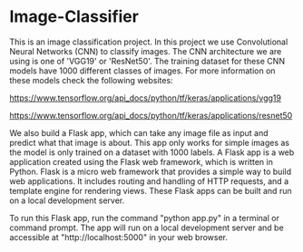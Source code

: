 # Image-Classifier

This is an image classification project. In this project we use Convolutional Neural Networks (CNN) to classify images. The CNN architecture we are using is one of 'VGG19' or 'ResNet50'. The training dataset for these CNN models have 1000 different classes of images. For more information on these models check the following websites: 

https://www.tensorflow.org/api_docs/python/tf/keras/applications/vgg19

https://www.tensorflow.org/api_docs/python/tf/keras/applications/resnet50

We also build a Flask app, which can take any image file as input and predict what that image is about. This app only works for simple images as the model is only trained on a dataset with 1000 labels. A Flask app is a web application created using the Flask web framework, which is written in Python. Flask is a micro web framework that provides a simple way to build web applications. It includes routing and handling of HTTP requests, and a template engine for rendering views. These Flask apps can be built and run on a local development server.

To run this Flask app, run the command "python app.py" in a terminal or command prompt. The app will run on a local development server and be accessible at "http://localhost:5000" in your web browser.
